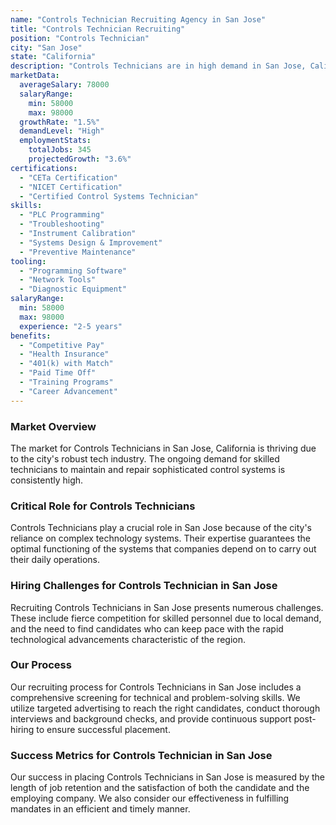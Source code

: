 ```yaml
---
name: "Controls Technician Recruiting Agency in San Jose"
title: "Controls Technician Recruiting"
position: "Controls Technician"
city: "San Jose"
state: "California"
description: "Controls Technicians are in high demand in San Jose, California, often employed by technology and manufacturing firms to design and maintain control systems."
marketData:
  averageSalary: 78000
  salaryRange:
    min: 58000
    max: 98000
  growthRate: "1.5%"
  demandLevel: "High"
  employmentStats:
    totalJobs: 345
    projectedGrowth: "3.6%"
certifications:
  - "CETa Certification"
  - "NICET Certification"
  - "Certified Control Systems Technician"
skills:
  - "PLC Programming"
  - "Troubleshooting"
  - "Instrument Calibration"
  - "Systems Design & Improvement"
  - "Preventive Maintenance"
tooling:
  - "Programming Software"
  - "Network Tools"
  - "Diagnostic Equipment"
salaryRange:
  min: 58000
  max: 98000
  experience: "2-5 years"
benefits:
  - "Competitive Pay"
  - "Health Insurance"
  - "401(k) with Match"
  - "Paid Time Off"
  - "Training Programs"
  - "Career Advancement"
---
```


### Market Overview
The market for Controls Technicians in San Jose, California is thriving due to the city's robust tech industry. The ongoing demand for skilled technicians to maintain and repair sophisticated control systems is consistently high.

### Critical Role for Controls Technicians
Controls Technicians play a crucial role in San Jose because of the city's reliance on complex technology systems. Their expertise guarantees the optimal functioning of the systems that companies depend on to carry out their daily operations.

### Hiring Challenges for Controls Technician in San Jose
Recruiting Controls Technicians in San Jose presents numerous challenges. These include fierce competition for skilled personnel due to local demand, and the need to find candidates who can keep pace with the rapid technological advancements characteristic of the region.

### Our Process
Our recruiting process for Controls Technicians in San Jose includes a comprehensive screening for technical and problem-solving skills. We utilize targeted advertising to reach the right candidates, conduct thorough interviews and background checks, and provide continuous support post-hiring to ensure successful placement.

### Success Metrics for Controls Technician in San Jose
Our success in placing Controls Technicians in San Jose is measured by the length of job retention and the satisfaction of both the candidate and the employing company. We also consider our effectiveness in fulfilling mandates in an efficient and timely manner.